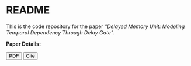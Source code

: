 
# README

This is the code repository for the paper *"Delayed Memory Unit: Modeling Temporal Dependency Through Delay Gate"*.

**Paper Details:**


<!-- 1. Delayed Memory Unit (TNNLS 2025) -->
<a href="https://10.1109/TNNLS.2024.3490833" target="_blank"><button>PDF</button></a>
<button onclick="showBibtex('bib8')">Cite</button>
<div id="bib8" style="display:none; position:fixed; top:20%; left:50%; transform:translateX(-50%); background:#fff; border:1px solid #ccc; padding:1em; z-index:100; max-width:600px;">
  <pre id="txt8" style="white-space:pre-wrap;">
@ARTICLE{sun2024delayed,
  author={Sun, Pengfei and Wu, Jibin and Zhang, Malu and Devos, Paul and Botteldooren, Dick},
  journal={IEEE Transactions on Neural Networks and Learning Systems}, 
  title={Delayed Memory Unit: Modeling Temporal Dependency Through Delay Gate}, 
  year={2025},
  volume={36},
  number={6},
  pages={10808-10818},
  doi={10.1109/TNNLS.2024.3490833}}


 
## Abstract
The DMU incorporates a delay line structure along with delay gates into vanilla RNN, 
thereby enhancing temporal interaction and facilitating temporal credit assignment.  Specifically, the DMU is 
designed to directly distribute the input information to the optimal time instant in the future, rather than 
aggregating and redistributing it over time through intricate network dynamics. 


## Installation
**How to run:**
To use the DMU in your training framework, simply instantiate and apply it as follows:
#input_dim: number of input features (e.g., 256)
#delay_dim: delay-line length n (e.g., 20)
#input tensor x has shape (batch_size, time_steps, input_dim) 
output = DMU(input_dim=256, delay_dim=20)(x)   


